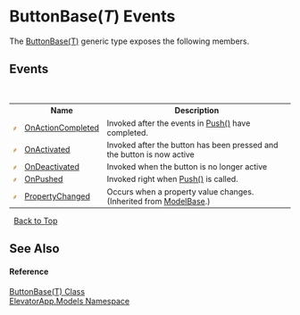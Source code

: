 # ButtonBase(*T*) Events
 

The <a href="T_ElevatorApp_Models_ButtonBase_1">ButtonBase(T)</a> generic type exposes the following members.


## Events
&nbsp;<table><tr><th></th><th>Name</th><th>Description</th></tr><tr><td>![Public event](media/pubevent.gif "Public event")</td><td><a href="E_ElevatorApp_Models_ButtonBase_1_OnActionCompleted">OnActionCompleted</a></td><td>
Invoked after the events in <a href="M_ElevatorApp_Models_ButtonBase_1_Push">Push()</a> have completed.</td></tr><tr><td>![Public event](media/pubevent.gif "Public event")</td><td><a href="E_ElevatorApp_Models_ButtonBase_1_OnActivated">OnActivated</a></td><td>
Invoked after the button has been pressed and the button is now active</td></tr><tr><td>![Public event](media/pubevent.gif "Public event")</td><td><a href="E_ElevatorApp_Models_ButtonBase_1_OnDeactivated">OnDeactivated</a></td><td>
Invoked when the button is no longer active</td></tr><tr><td>![Public event](media/pubevent.gif "Public event")</td><td><a href="E_ElevatorApp_Models_ButtonBase_1_OnPushed">OnPushed</a></td><td>
Invoked right when <a href="M_ElevatorApp_Models_ButtonBase_1_Push">Push()</a> is called.</td></tr><tr><td>![Public event](media/pubevent.gif "Public event")</td><td><a href="E_ElevatorApp_Models_ModelBase_PropertyChanged">PropertyChanged</a></td><td>
Occurs when a property value changes.
 (Inherited from <a href="T_ElevatorApp_Models_ModelBase">ModelBase</a>.)</td></tr></table>&nbsp;
<a href="#buttonbase(*t*)-events">Back to Top</a>

## See Also


#### Reference
<a href="T_ElevatorApp_Models_ButtonBase_1">ButtonBase(T) Class</a><br /><a href="N_ElevatorApp_Models">ElevatorApp.Models Namespace</a><br />